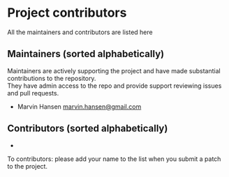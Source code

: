 [//]: # (---)
[//]: # (SPDX-License-Identifier: MIT)
[//]: # (---)

# Project contributors
All the maintainers and contributors are listed here

Maintainers (sorted alphabetically)
---------------------------------------
Maintainers are actively supporting the project and have made substantial contributions to the repository.<br>
They have admin access to the repo and provide support reviewing issues and pull requests.

- Marvin Hansen <marvin.hansen@gmail.com>

Contributors  (sorted alphabetically)
-------------------------------------

- 

To contributors: please add your name to the list when you submit a patch to the project.
